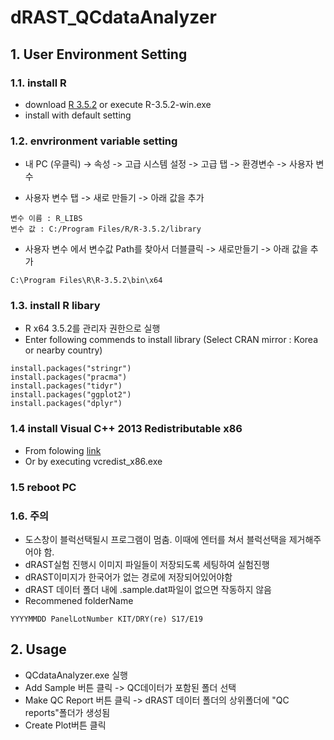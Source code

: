 # dRAST_QCdataAnalyzer

## 1. User Environment Setting
### 1.1. install R
* download [R 3.5.2](https://cran.r-project.org/bin/windows/base/old/3.5.2) or execute R-3.5.2-win.exe
* install with default setting
### 1.2. envrironment variable setting
* 내 PC (우클릭) -> 속성 -> 고급 시스템 설정 -> 고급 탭 -> 환경변수 -> 사용자 변수
- 사용자 변수 탭 -> 새로 만들기 -> 아래 값을 추가
<pre><code>변수 이름 : R_LIBS 
변수 값 : C:/Program Files/R/R-3.5.2/library</code></pre>
- 사용자 변수 에서 변수값 Path를 찾아서 더블클릭 -> 새로만들기 -> 아래 값을 추가
<pre><code>C:\Program Files\R\R-3.5.2\bin\x64</code></pre>

### 1.3. install R libary
* R x64 3.5.2를 관리자 권한으로 실행
* Enter following commends to install library (Select CRAN mirror : Korea or nearby country)
<pre><code>install.packages("stringr")
install.packages("pracma")
install.packages("tidyr")
install.packages("ggplot2")
install.packages("dplyr")</code></pre>
### 1.4 install Visual C++ 2013 Redistributable x86 
* From folowing [link](https://www.microsoft.com/ko-kr/download/details.aspx?id=40784)
* Or by executing vcredist_x86.exe
### 1.5 reboot PC
### 1.6. 주의
* 도스창이 블럭선택될시 프로그램이 멈춤. 이때에 엔터를 쳐서 블럭선택을 제거해주어야 함.
* dRAST실험 진행시 이미지 파일들이 저장되도록 세팅하여 실험진행
* dRAST이미지가 한국어가 없는 경로에 저장되어있어야함
* dRAST 데이터 폴더 내에 .sample.dat파일이 없으면 작동하지 않음
* Recommened folderName
<pre><code>YYYYMMDD PanelLotNumber KIT/DRY(re) S17/E19</code></pre>

## 2. Usage
* QCdataAnalyzer.exe 실행
* Add Sample 버튼 클릭 -> QC데이터가 포함된 폴더 선택
* Make QC Report 버튼 클릭 -> dRAST 데이터 폴더의 상위폴더에 "QC reports"폴더가 생성됨
* Create Plot버튼 클릭

